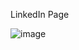 LinkedIn Page

![image](https://user-images.githubusercontent.com/61040390/124379513-2b727c00-dcd5-11eb-8c81-256bee797b83.png)
